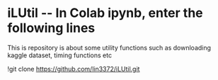 # iLUtil -- In Colab ipynb, enter the following lines

This is repository is about some utility functions such as downloading kaggle dataset, timing functions etc

!git clone https://github.com/lin3372/iLUtil.git


